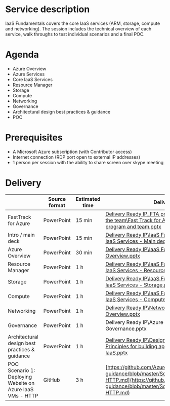 # Service description
IaaS Fundamentals covers the core IaaS services (ARM, storage, compute and networking). The session includes the technical overview of each service, walk throughs to test individual scenarios and a final POC.

# Agenda
* Azure Overview
* Azure Services
* Core IaaS Services
* Resource Manager
* Storage 
* Compute
* Networking
* Governance
* Architectural design best practices & guidance
* POC

# Prerequisites
* A Microsoft Azure subscription (with Contributor access)
* Internet connection (RDP port open to external IP addresses)
* 1 person per session with the ability to share screen over skype meeting

# Delivery

|  | Source format | Estimated time | Deliver from | Readiness Resources |
| ------------- | ------------- | ------------- | ------------- | ------------- |
| FastTrack for Azure | PowerPoint | 15 min | [Delivery Ready IP\_FTA program Overview and meet the team\Fast Track for Azure - Introduction to the program and team.pptx](https://microsoft.sharepoint.com/:p:/t/fasttrackforazure/CE/EcazqrisnQ9HtMeUpJJ3qhwBidLwLxU3YR--unHegKsdeg?e=ec5f9090fcc641238f3a683942df2b5b) | | 
| Intro / main deck | PowerPoint | 15 min  | [Delivery Ready IP\IaaS Fundamentals\ FTA - Core IaaS Services - Main deck.pptx](https://microsoft.sharepoint.com/:f:/t/fasttrackforazure/CE/EqdM7nbWFZFMi88REfFSUA0BbUE-vqykgYlfULc2wAlflQ?e=53f4946a6fd54acc9528a4e4c0b9001f) | | 
| Azure Overview | PowerPoint | 30 min | [Delivery Ready IP\IaaS Fundamentals\ FTA - Azure Overview.pptx](https://microsoft.sharepoint.com/:f:/t/fasttrackforazure/CE/EqdM7nbWFZFMi88REfFSUA0BbUE-vqykgYlfULc2wAlflQ?e=53f4946a6fd54acc9528a4e4c0b9001f) | | 
| Resource Manager | PowerPoint | 1 h | [Delivery Ready IP\IaaS Fundamentals\ FTA - Core IaaS Services - Resource Manager.pptx](https://microsoft.sharepoint.com/:f:/t/fasttrackforazure/CE/EqdM7nbWFZFMi88REfFSUA0BbUE-vqykgYlfULc2wAlflQ?e=53f4946a6fd54acc9528a4e4c0b9001f) | | 
| Storage  | PowerPoint | 1 h | [Delivery Ready IP\IaaS Fundamentals\ FTA - Core IaaS Services - Storage.pptx](https://microsoft.sharepoint.com/:f:/t/fasttrackforazure/CE/EqdM7nbWFZFMi88REfFSUA0BbUE-vqykgYlfULc2wAlflQ?e=53f4946a6fd54acc9528a4e4c0b9001f) | | 
| Compute | PowerPoint | 1 h | [Delivery Ready IP\IaaS Fundamentals\ FTA - Core IaaS Services - Compute.pptx](https://microsoft.sharepoint.com/:f:/t/fasttrackforazure/CE/EqdM7nbWFZFMi88REfFSUA0BbUE-vqykgYlfULc2wAlflQ?e=53f4946a6fd54acc9528a4e4c0b9001f) | | 
| Networking | PowerPoint | 1 h | [Delivery Ready IP\Networking\ Azure - Networking Overview.pptx](https://microsoft.sharepoint.com/:f:/t/fasttrackforazure/CE/EoKoA61s48JJr3TDWEj22hEBeQwAZUVHokBkAYuRplzF8A?e=1ac32b8936a748208755a3b5c8b7981c) | | 
| Governance | PowerPoint | 1 h | Delivery Ready IP\Azure Governance\ FTA - Azure Governance.pptx |
| Architectural design best practices & guidance | PowerPoint | 1 h | [Delivery Ready IP\Design Principles\Design Principles for building applications on Azure IaaS.pptx](https://microsoft.sharepoint.com/:f:/t/fasttrackforazure/CE/EjABgiKkspREqEh8agbKc9YBL8LPUOA-rukegOqXk7Oz6w?e=0c149667f1ad44d18b14f01371f28f2d) | | 
| POC Scenario 1: Deploying Website on Azure IaaS VMs - HTTP | GitHub | 3 h | [https://github.com/Azure/onboarding-guidance/blob/master/Scenarios/POC%20Scenario-HTTP.md](https://github.com/Azure/onboarding-guidance/blob/master/Scenarios/POC%20Scenario-HTTP.md) | | 


